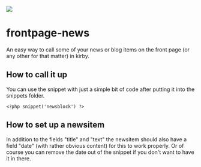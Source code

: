 ![](https://styleci.io/repos/18986825/shield?branch=master)

frontpage-news
==============

An easy way to call some of your news or blog items on the front page (or any other for that matter) in kirby.

## How to call it up

You can use the snippet with just a simple bit of code after putting it into the snippets folder.

```
<?php snippet('newsblock') ?>
```
## How to set up a newsitem

In addition to the fields "title" and "text" the newsitem should also have a field "date" (with rather obvious content) for this to work properly. Or of course you can remove the date out of the snippet if you don't want to have it in there.
